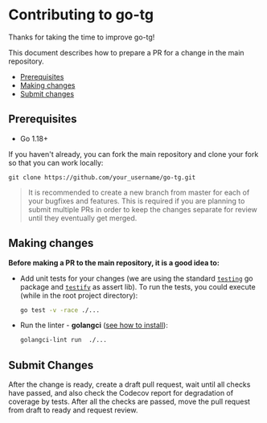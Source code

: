 # Contributing to go-tg

Thanks for taking the time to improve go-tg!

This document describes how to prepare a PR for a change in the main repository.

- [Prerequisites](#prerequisites)
- [Making changes](#making-changes)
- [Submit changes](#submit-changes)

## Prerequisites

- Go 1.18+

If you haven't already, you can fork the main repository and clone your fork so that you can work locally:

```
git clone https://github.com/your_username/go-tg.git
```

> It is recommended to create a new branch from master for each of your bugfixes and features.
> This is required if you are planning to submit multiple PRs in order to keep the changes separate for review until
> they eventually get merged.

## Making changes

**Before making a PR to the main repository, it is a good idea to:**

- Add unit tests for your changes (we are using the standard [`testing`](https://pkg.go.dev/testing) go package
  and [`testify`](https://github.com/stretchr/testify) as assert lib).
  To run the tests, you could execute (while in the root project directory):

  ```sh
  go test -v -race ./...
  ```

- Run the linter - **golangci** ([see how to install](https://golangci-lint.run/usage/install/#local-installation)):

  ```sh
  golangci-lint run  ./...
  ```

## Submit Changes

After the change is ready, create a draft pull request, wait until all checks have passed, and also check the Codecov
report for degradation of coverage by tests. After all the checks are passed, move the pull request from draft to ready
and request review.
